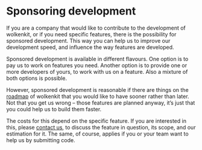 # Sponsoring development

If you are a company that would like to contribute to the development of wolkenkit, or if you need specific features, there is the possibility for sponsored development. This way you can help us to improve our development speed, and influence the way features are developed.

Sponsored development is available in different flavours. One option is to pay us to work on features you need. Another option is to provide one or more developers of yours, to work with us on a feature. Also a mixture of both options is possible.

However, sponsored development is reasonable if there are things on the [roadmap](https://github.com/thenativeweb/wolkenkit/blob/master/roadmap.md) of wolkenkit that you would like to have sooner rather than later. Not that you get us wrong – those features are planned anyway, it’s just that you could help us to build them faster.

The costs for this depend on the specific feature. If you are interested in this, please [contact us](mailto:hello@thenativeweb.io), to discuss the feature in question, its scope, and our estimation for it. The same, of course, applies if you or your team want to help us by submitting code.
